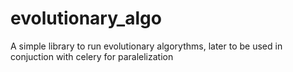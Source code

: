 # evolutionary_algo
A simple library to run evolutionary algorythms, later to be used in conjuction with celery for paralelization
